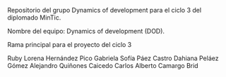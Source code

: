 Repositorio del grupo Dynamics of development para el ciclo 3 del diplomado MinTic.

Nombre del equipo: Dynamics of development (DOD).

Rama principal para el proyecto del ciclo 3

Ruby Lorena Hernández Pico
Gabriela Sofía Páez Castro
Dahiana Peláez Gómez
Alejandro Quiñones Caicedo
Carlos Alberto Camargo Brid